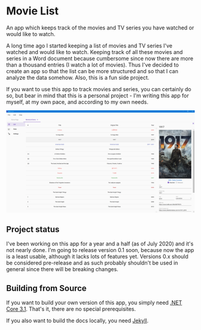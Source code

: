 # Movie List

An app which keeps track of the movies and TV series you have watched or would like to watch.

A long time ago I started keeping a list of movies and TV series I've watched and would like to watch. Keeping track
of all these movies and series in a Word document because cumbersome since now there are more than a thousand entries
(I watch a lot of movies). Thus I've decided to create an app so that the list can be more structured and so that I can
analyze the data somehow. Also, this is a fun side project.

If you want to use this app to track movies and series, you can certainly do so, but bear in mind that this is a
personal project - I'm writing this app for myself, at my own pace, and according to my own needs.

![Screen with movie](/docs/assets/images/screen-movie.png)

## Project status

I've been working on this app for a year and a half (as of July 2020) and it's not nearly done. I'm going to release
version 0.1 soon, because now the app is a least usable, although it lacks lots of features yet. Versions 0.x should
be considered pre-release and as such probably shouldn't be used in general since there will be breaking changes.

## Building from Source

If you want to build your own version of this app, you simply need
[.NET Core 3.1](https://dotnet.microsoft.com/download). That's it, there are no special prerequisites.

If you also want to build the docs locally, you need [Jekyll](https://jekyllrb.com).
